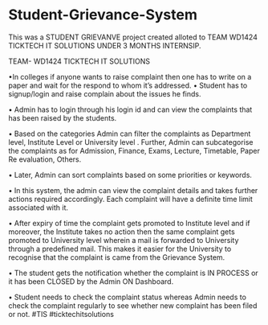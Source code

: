 # Student-Grievance-System

This was a STUDENT GRIEVANVE  project created alloted to TEAM WD1424 TICKTECH IT SOLUTIONS UNDER 3 MONTHS INTERNSIP.

TEAM- WD1424
TICKTECH IT SOLUTIONS 


•In colleges if anyone wants to raise complaint then one has to write on a paper and wait for the respond to whom it’s
addressed.
• Student has to signup/login and raise complain about the issues he finds.

• Admin has to login through his login id and can view the complaints that has been raised by the students.

• Based on the categories Admin can filter the complaints as Department level, Institute Level or University level . Further,
Admin can subcategorise the complaints as for Admission, Finance, Exams, Lecture, Timetable, Paper Re evaluation,
Others.

• Later, Admin can sort complaints based on some priorities or keywords.

• In this system, the admin can view the complaint details and takes further actions required accordingly. Each complaint
will have a definite time limit associated with it.

• After expiry of time the complaint gets promoted to Institute level and if moreover, the Institute takes no action then
the same complaint gets promoted to University level wherein a mail is forwarded to University through a predefined
mail. This makes it easier for the University to recognise that the complaint is came from the Grievance System.

• The student gets the notification whether the complaint is IN PROCESS or it has been CLOSED by the Admin ON
Dashboard.

• Student needs to check the complaint status whereas Admin needs to check the complaint regularly to see whether new
complaint has been filed or not.
#TIS #ticktechitsolutions
